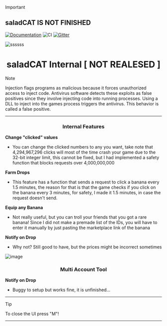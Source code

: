 > [!IMPORTANT]
> ## saladCAT IS NOT FINISHED

[![Documentation](https://img.shields.io/badge/docs-online-informational?style=flat&link=https://docs.libcpr.org/)]([https://docs.libcpr.org/](https://github.com/HFPZ/Banana-Internal))
![CI](https://github.com/libcpr/cpr/workflows/CI/badge.svg)
[![Gitter](https://badges.gitter.im/libcpr/community.svg)]([https://gitter.im/libcpr/community?utm_source=badge&utm_medium=badge&utm_campaign=pr-badge](https://github.com/HFPZ/Banana-Internal))

![ssssss](https://github.com/HFPZ/Banana-Internal/assets/172925390/4b0d810b-dbbd-406b-96fb-d5b99bb2973a)



<h1 align="center">saladCAT Internal [ NOT REALESED ]</h1>



> [!NOTE]
> Injection flags programs as malicious because it forces unauthorized access to inject code. Antivirus software detects these exploits as false positives since they involve injecting code into running processes. Using a DLL to inject into the games process triggers the antivirus. This behavior is called a false positive.
>
---
<div align="center">



</div>

 

 <div align="center">

   
### Internal Features 
</div>

**Change "clicked" values**
- You can change the clicked numbers to any you want, take note that 4,294,967,296 clicks will most of the time crash your game due to the 32-bit integer limit, this cannot be fixed, but I had implemented a safety function that blocks requests over 4,000,000,000

**Farm Drops**
- This feature has a function that sends a request to click a banana every 1.5 minutes, the reason for that is that the game checks if you click on the banana every 3 minutes, for safety, I made it 1.5 minutes, in case the request doesn't send.

**Equip any Banana**
- Not really useful, but you can troll your friends that you got a rare banana! Since I did not make a premade list of the IDs, you will have to enter it manually by just pasting the marketplace link of the banana

**Notify on Drop**
- Why not? Still good to have, but the prices might be incorrect sometimes

![image](https://github.com/HFPZ/Banana-Internal/assets/172925390/f36be948-45ad-4ec2-95c1-831418e57260)

</div>



 <div align="center">

   
### Multi Account Tool

</div>

**Notify on Drop**
- Buggy to setup but works fine, it is unfinished...
  

---

> [!TIP]
> To close the UI press "M"!

---

<div align="center">
